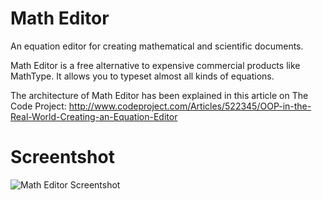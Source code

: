 Math Editor
==========

An equation editor for creating mathematical and scientific documents.

Math Editor is a free alternative to expensive commercial products like MathType. It allows you to typeset almost all kinds of equations. 

The architecture of Math Editor has been explained in this article on The Code Project: http://www.codeproject.com/Articles/522345/OOP-in-the-Real-World-Creating-an-Equation-Editor

Screentshot
==========

![Math Editor Screentshot](http://www.codeproject.com/KB/architecture/522345/Math-Editor-Screenshot.png "Math Editor Screenshot")
